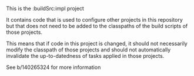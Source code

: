 This is the :buildSrc:impl project

It contains code that is used to configure other projects in this repository but that does not need to be added to the classpaths of the build scripts of those projects.

This means that if code in this project is changed, it should not necessarily modify the classpath of those projects and should not automatically invalidate the up-to-datedness of tasks applied in those projects.

See b/140265324 for more information
